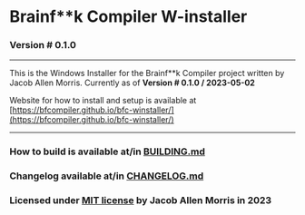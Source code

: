 # Brainf\*\*k Compiler W-installer
### Version # 0.1.0

---

This is the Windows Installer for the Brainf\*\*k Compiler project written by Jacob Allen Morris.
Currently as of **Version # 0.1.0 / 2023-05-02**

Website for how to install and setup is available at [https://bfcompiler.github.io/bfc-winstaller/](https://bfcompiler.github.io/bfc-winstaller/)

---

### How to build is available at/in [BUILDING.md](internals/BUILDING)

### Changelog available at/in [CHANGELOG.md](internals/CHANGELOG)
### Licensed under [MIT license](internals/LICENSE) by Jacob Allen Morris in 2023